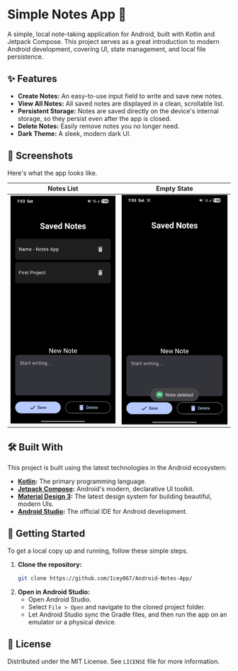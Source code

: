 # Simple Notes App 📝

A simple, local note-taking application for Android, built with Kotlin and Jetpack Compose. This project serves as a great introduction to modern Android development, covering UI, state management, and local file persistence.

## ✨ Features

* **Create Notes:** An easy-to-use input field to write and save new notes.
* **View All Notes:** All saved notes are displayed in a clean, scrollable list.
* **Persistent Storage:** Notes are saved directly on the device's internal storage, so they persist even after the app is closed.
* **Delete Notes:** Easily remove notes you no longer need.
* **Dark Theme:** A sleek, modern dark UI.

## 📸 Screenshots

Here's what the app looks like.

| Notes List | Empty State |
| :---: | :---: |
| ![Notes App Screenshot](images/2nd.jpg) | ![Notes App Screenshot](images/1st.jpg) |

## 🛠️ Built With

This project is built using the latest technologies in the Android ecosystem:

* **[Kotlin](https://kotlinlang.org/):** The primary programming language.
* **[Jetpack Compose](https://developer.android.com/jetpack/compose):** Android's modern, declarative UI toolkit.
* **[Material Design 3](https://m3.material.io/):** The latest design system for building beautiful, modern UIs.
* **[Android Studio](https://developer.android.com/studio):** The official IDE for Android development.

## 🚀 Getting Started

To get a local copy up and running, follow these simple steps.

1.  **Clone the repository:**
    ```sh
    git clone https://github.com/Icey067/Android-Notes-App/
    ```
2.  **Open in Android Studio:**
    * Open Android Studio.
    * Select `File > Open` and navigate to the cloned project folder.
    * Let Android Studio sync the Gradle files, and then run the app on an emulator or a physical device.

## 📄 License

Distributed under the MIT License. See `LICENSE` file for more information.
